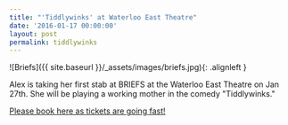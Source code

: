 ```yaml
---
title: "'Tiddlywinks' at Waterloo East Theatre"
date: '2016-01-17 00:00:00'
layout: post
permalink: tiddlywinks
---
```

![Briefs]({{ site.baseurl }}/_assets/images/briefs.jpg){: .alignleft }

Alex is taking her first stab at BRIEFS at the Waterloo East Theatre on Jan 27th. She will be playing a working mother in the comedy "Tiddlywinks." 

[Please book here as tickets are going fast!](http://www.waterlooeast.co.uk/briefs%20jan%2027.html)